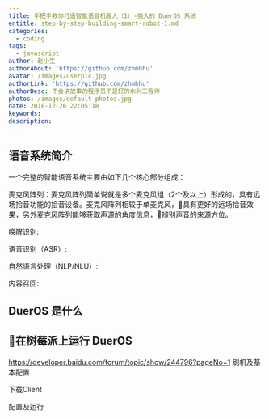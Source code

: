 ```yaml
---
title: 手把手教你打造智能语音机器人（1）-强大的 DuerOS 系统
entitle: step-by-step-building-smart-robot-1.md
categories:
  - coding
tags:
  - javascript
author: 赵小生
authorAbout: 'https://github.com/zhmhhu'
avatar: /images/userpic.jpg
authorLink: 'https://github.com/zhmhhu'
authorDesc: 不会讲故事的程序员不是好的水利工程师
photos: /images/default-photos.jpg
date: 2018-12-26 22:05:18
keywords:
description:
---
```


## 语音系统简介
一个完整的智能语音系统主要由如下几个核心部分组成：

麦克风阵列：麦克风阵列简单说就是多个麦克风组（2个及以上）形成的，具有远场拾音功能的拾音设备。麦克风阵列相较于单麦克风，具有更好的远场拾音效果，另外麦克风阵列能够获取声源的角度信息，辨别声音的来源方位。

唤醒识别:

语音识别（ASR）:

自然语言处理（NLP/NLU）:

内容召回:

## DuerOS 是什么

## 在树莓派上运行 DuerOS
https://developer.baidu.com/forum/topic/show/244796?pageNo=1
刷机及基本配置

下载Client

配置及运行
